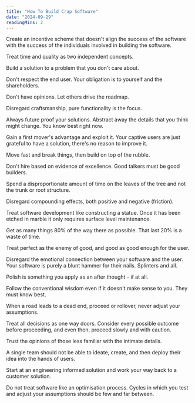 ```yaml
---
title: "How To Build Crap Software"
date: "2024-09-29"
readingMins: 2
---
```


<p>Create an incentive scheme that doesn't align the success of the software with the success of the individuals involved in building the software.</p>
<p>Treat time and quality as two independent concepts.</p>
<p>Build a solution to a problem that you don't care about.</p>
<p>Don't respect the end user. Your obligation is to yourself and the shareholders.</p>
<p>Don't have opinions. Let others drive the roadmap.</p>
<p>Disregard craftsmanship, pure functionality is the focus.</p>
<p>Always future proof your solutions. Abstract away the details that you think might change. You know best right now.</p>
<p>Gain a first mover's advantage and exploit it. Your captive users are just grateful to have a solution, there's no reason to improve it.</p>
<p>Move fast and break things, then build on top of the rubble.</p>
<p>Don't hire based on evidence of excellence. Good talkers must be good builders.</p>
<p>Spend a disproportionate amount of time on the leaves of the tree and not the trunk or root structure.</p>
<p>Disregard compounding effects, both positive and negative (friction).</p>
<p>Treat software development like constructing a statue. Once it has been etched in marble it only requires surface level maintenance.</p>
<p>Get as many things 80% of the way there as possible. That last 20% is a waste of time.</p>
<p>Treat perfect as the enemy of good, and good as good enough for the user.</p>
<p>Disregard the emotional connection between your software and the user. Your software is purely a blunt hammer for their nails. Splinters and all.</p>
<p>Polish is something you apply as an after thought - if at all.</p>
<p>Follow the conventional wisdom even if it doesn't make sense to you. They must know best.</p>
<p>When a road leads to a dead end, proceed or rollover, never adjust your assumptions.</p>
<p>Treat all decisions as one way doors. Consider every possible outcome before proceeding, and even then, proceed slowly and with caution.</p>
<p>Trust the opinions of those less familiar with the intimate details.</p>
<p>A single team should not be able to ideate, create, and then deploy their idea into the hands of users.</p>
<p>Start at an engineering informed solution and work your way back to a customer solution.</p>
<p>Do not treat software like an optimisation process. Cycles in which you test and adjust your assumptions should be few and far between.</p>
